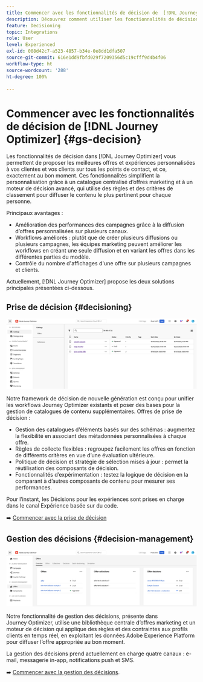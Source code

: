 ```yaml
---
title: Commencer avec les fonctionnalités de décision de  [!DNL Journey Optimizer]
description: Découvrez comment utiliser les fonctionnalités de décision de  [!DNL Journey Optimizer] .
feature: Decisioning
topic: Integrations
role: User
level: Experienced
exl-id: 008d42c7-a523-4857-b34e-0e8dd1dfa507
source-git-commit: 616e1dd9fbfd029f7209356d5c19cfff9d4b4f06
workflow-type: ht
source-wordcount: '288'
ht-degree: 100%

---
```


# Commencer avec les fonctionnalités de décision de [!DNL Journey Optimizer] {#gs-decision}

Les fonctionnalités de décision dans [!DNL Journey Optimizer] vous permettent de proposer les meilleures offres et expériences personnalisées à vos clientes et vos clients sur tous les points de contact, et ce, exactement au bon moment. Ces fonctionnalités simplifient la personnalisation grâce à un catalogue centralisé d’offres marketing et à un moteur de décision avancé, qui utilise des règles et des critères de classement pour diffuser le contenu le plus pertinent pour chaque personne.

Principaux avantages :

* Amélioration des performances des campagnes grâce à la diffusion d’offres personnalisées sur plusieurs canaux.
* Workflows améliorés : plutôt que de créer plusieurs diffusions ou plusieurs campagnes, les équipes marketing peuvent améliorer les workflows en créant une seule diffusion et en variant les offres dans les différentes parties du modèle.
* Contrôle du nombre d&#39;affichages d&#39;une offre sur plusieurs campagnes et clients.

Actuellement, [!DNL Journey Optimizer] propose les deux solutions principales présentées ci-dessous.

## Prise de décision {#decisioning}

![](assets/gs-decisioning.png)

Notre framework de décision de nouvelle génération est conçu pour unifier les workflows Journey Optimizer existants et poser des bases pour la gestion de catalogues de contenu supplémentaires. Offres de prise de décision :

* Gestion des catalogues d’éléments basés sur des schémas : augmentez la flexibilité en associant des métadonnées personnalisées à chaque offre.
* Règles de collecte flexibles : regroupez facilement les offres en fonction de différents critères en vue d’une évaluation ultérieure.
* Politique de décision et stratégie de sélection mises à jour : permet la réutilisation des composants de décision.
* Fonctionnalités d’expérimentation : testez la logique de décision en la comparant à d’autres composants de contenu pour mesurer ses performances.

Pour l’instant, les Décisions pour les expériences sont prises en charge dans le canal Expérience basée sur du code.

➡️ [Commencer avec la prise de décision](../experience-decisioning/gs-experience-decisioning.md)

## Gestion des décisions {#decision-management}

![](assets/gs-decision-management.png)

Notre fonctionnalité de gestion des décisions, présente dans Journey Optimizer, utilise une bibliothèque centrale d’offres marketing et un moteur de décision qui applique des règles et des contraintes aux profils clients en temps réel, en exploitant les données Adobe Experience Platform pour diffuser l’offre appropriée au bon moment.

La gestion des décisions prend actuellement en charge quatre canaux : e-mail, messagerie in-app, notifications push et SMS.

➡️ [Commencer avec la gestion des décisions](../offers/get-started/starting-offer-decisioning.md).
